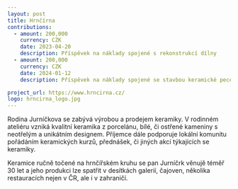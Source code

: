 ```yaml
---
layout: post
title: Hrnčírna
contributions:
  - amount: 200,000
    currency: CZK
    date: 2023-04-20
    description: Příspěvek na náklady spojené s rekonstrukcí dílny
  - amount: 200,000
    currency: CZK
    date: 2024-01-12
    description: Příspěvek na náklady spojené se stavbou keramické pece

project_url: https://www.hrncirna.cz/
logo: hrncirna_logo.jpg
---
```


Rodina Jurníčkova se zabývá výrobou a prodejem keramiky. V rodinném ateliéru vzniká kvalitní keramika z porcelánu, bílé, či ostřené kameniny s neotřelým a unikátním designem. Příjemce dále podporuje lokální komunitu pořádáním
keramických kurzů, přednášek, či jiných akcí týkajících se keramiky.

Keramice ručně točené na hrnčířském kruhu se pan Jurníčrk věnujě téměř 30 let a jeho produkci lze spatřit v desítkách galerií, čajoven, několika restauracích nejen v ČR, ale i v zahraničí.

